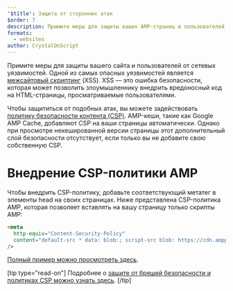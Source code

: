 ```yaml
---
'$title': Защита от сторонних атак
$order: 7
description: Примите меры для защиты ваших AMP-страниц и пользователей от сетевых уязвимостей
formats:
  - websites
author: CrystalOnScript
---
```


Примите меры для защиты вашего сайта и пользователей от сетевых уязвимостей. Одной из самых опасных уязвимостей является [межсайтовый скриптинг](https://www.google.com/about/appsecurity/learning/xss/) (XSS). XSS — это ошибка безопасности, которая может позволить злоумышленнику внедрить вредоносный код на HTML-страницы, просматриваемые пользователями.

Чтобы защититься от подобных атак, вы можете задействовать [политику безопасности контента (CSP)](https://csp.withgoogle.com/docs/index.html). AMP-кеши, такие как Google AMP Cache, добавляют CSP на ваши страницы автоматически. Однако при просмотре некешированной версии страницы этот дополнительный слой безопасности отсутствует, если только вы не добавите свою собственную CSP.

# Внедрение CSP-политики AMP

Чтобы внедрить CSP-политику, добавьте соответствующий метатег в элементы head на своих страницах. Ниже представлена CSP-политика AMP, которая позволяет вставлять на вашу страницу только скрипты AMP:

```html
<meta
  http-equiv="Content-Security-Policy"
  content="default-src * data: blob:; script-src blob: https://cdn.ampproject.org/v0.js https://cdn.ampproject.org/v0/ https://cdn.ampproject.org/viewer/ https://cdn.ampproject.org/rtv/; object-src 'none'; style-src 'unsafe-inline' https://cdn.ampproject.org/rtv/ https://cdn.materialdesignicons.com https://cloud.typography.com https://fast.fonts.net https://fonts.googleapis.com https://maxcdn.bootstrapcdn.com https://p.typekit.net https://use.fontawesome.com https://use.typekit.net; report-uri https://csp-collector.appspot.com/csp/amp"
/>
```

[Полный пример можно просмотреть здесь](https://github.com/ampproject/amphtml/blob/master/examples/csp.amp.html).

[tip type="read-on"] Подробнее о [защите от брешей безопасности и политиках CSP можно узнать здесь](https://developer.mozilla.org/en-US/docs/Web/HTTP/CSP). [/tip]
